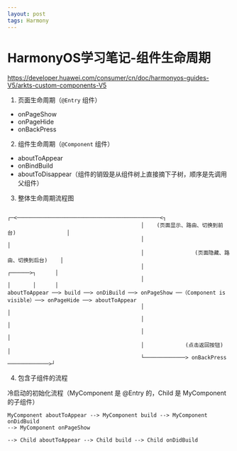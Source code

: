 ```yaml
---
layout: post
tags: Harmony
---
```


# HarmonyOS学习笔记-组件生命周期

<https://developer.huawei.com/consumer/cn/doc/harmonyos-guides-V5/arkts-custom-components-V5>

1. 页面生命周期（`@Entry` 组件）

- onPageShow
- onPageHide
- onBackPress

2. 组件生命周期（`@Component` 组件）

- aboutToAppear
- onBindBuild
- aboutToDisappear（组件的销毁是从组件树上直接摘下子树，顺序是先调用父组件）

3. 整体生命周期流程图

```
                                          ┌─<─────────────────────────────────────────────<┐
                                          │    (页面显示、路由、切换到前台)                │
                                          │                                                │
                                          │                (页面隐藏、路由、切换到后台)    │
                                          │                                 ┌──────>┐      │
                                          │                                 │       │      │
aboutToAppear ──> build ──> onDiBuild ──> onPageShow ──（Component is visible）──> onPageHide ──> aboutToAppear
                                          │                                         │
                                          │                                         │
                                          │                                         │
                                          │             (点击返回按钮)              │
                                          └─────────────> onBackPress ─────────────>┘
```

4. 包含子组件的流程

冷启动的初始化流程（MyComponent 是 @Entry 的，Child 是 MyComponent 的子组件）

```
MyComponent aboutToAppear --> MyComponent build --> MyComponent onDidBuild                                                              --> MyComponent onPageShow
                                                                           --> Child aboutToAppear --> Child build --> Child onDidBuild
```

